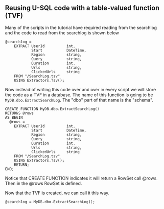 ## Reusing U-SQL code with a table-valued function \(TVF\)

Many of the scripts in the tutorial have required reading from the searchlog and the code to read from the searchlog is shown below

```
@searchlog =    
    EXTRACT UserId          int, 
            Start           DateTime, 
            Region          string, 
            Query           string, 
            Duration        int, 
            Urls            string, 
            ClickedUrls     string
    FROM "/SearchLog.tsv"
    USING Extractors.Tsv();
```

Now instead of writing this code over and over in every script we will store the code as a TVF in a database. The name of this function is going to be `MyDB.dbo.ExtractSearchLog`. The "dbo" part of that name is the "schema".

```
CREATE FUNCTION MyDB.dbo.ExtractSearchLog()
RETURNS @rows 
AS BEGIN
  @rows = 
    EXTRACT UserId          int, 
            Start           DateTime, 
            Region          string, 
            Query           string, 
            Duration        int, 
            Urls            string, 
            ClickedUrls     string
    FROM "/SearchLog.tsv"
    USING Extractors.Tsv();
    RETURN;
END;
```

Notice that CREATE FUNCTION indicates it will return a RowSet call @rows. Then in the @rows RowSet is defined.

Now that the TVF is created, we can call it this way.

```
@searchlog = MyDB.dbo.ExtractSearchLog();
```




